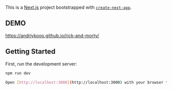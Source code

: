 This is a [Next.js](https://nextjs.org/) project bootstrapped with [`create-next-app`](https://github.com/vercel/next.js/tree/canary/packages/create-next-app).


## DEMO

https://andriykooo.github.io/rick-and-morty/

## Getting Started

First, run the development server:

```bash
npm run dev

Open [http://localhost:3000](http://localhost:3000) with your browser to see the result.




